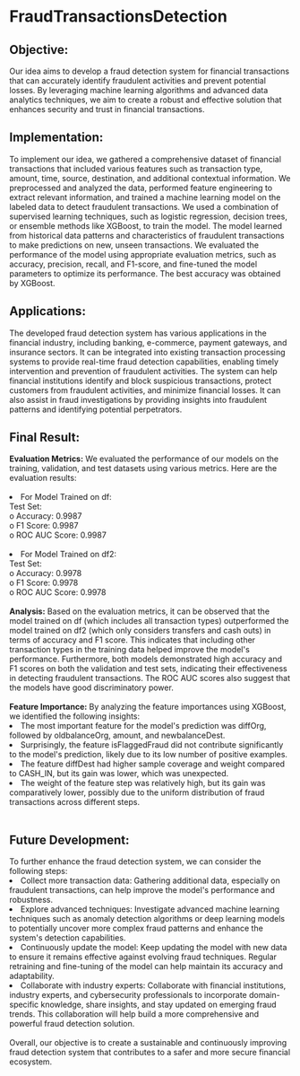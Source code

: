 # FraudTransactionsDetection
<h2>Objective:</h2> Our idea aims to develop a fraud detection system for financial transactions that can accurately identify fraudulent activities and prevent potential losses. By leveraging machine learning algorithms and advanced data analytics techniques, we aim to create a robust and effective solution that enhances security and trust in financial transactions.
<h2>Implementation:</h2>To implement our idea, we gathered a comprehensive dataset of financial transactions that included various features such as transaction type, amount, time, source, destination, and additional contextual information. We preprocessed and analyzed the data, performed feature engineering to extract relevant information, and trained a machine learning model on the labeled data to detect fraudulent transactions.
We used a combination of supervised learning techniques, such as logistic regression, decision trees, or ensemble methods like XGBoost, to train the model. The model learned from historical data patterns and characteristics of fraudulent transactions to make predictions on new, unseen transactions. We evaluated the performance of the model using appropriate evaluation metrics, such as accuracy, precision, recall, and F1-score, and fine-tuned the model parameters to optimize its performance. The best accuracy was obtained by XGBoost.
<h2>Applications:</h2>The developed fraud detection system has various applications in the financial industry, including banking, e-commerce, payment gateways, and insurance sectors. It can be integrated into existing transaction processing systems to provide real-time fraud detection capabilities, enabling timely intervention and prevention of fraudulent activities.
The system can help financial institutions identify and block suspicious transactions, protect customers from fraudulent activities, and minimize financial losses. It can also assist in fraud investigations by providing insights into fraudulent patterns and identifying potential perpetrators.
<h2>Final Result:</h2>
<b>Evaluation Metrics:</b> We evaluated the performance of our models on the training, validation, and test datasets using various metrics. Here are the evaluation results:<br><br>
<li>For Model Trained on df:<br>
Test Set:<br>
o	Accuracy: 0.9987<br>
o	F1 Score: 0.9987<br>
o	ROC AUC Score: 0.9987<br><br>
<li>For Model Trained on df2:<br>
Test Set:<br>
o	Accuracy: 0.9978<br>
o	F1 Score: 0.9978<br>
o	ROC AUC Score: 0.9978<br><br>
<b>Analysis:</b> Based on the evaluation metrics, it can be observed that the model trained on df (which includes all transaction types) outperformed the model trained on df2 (which only considers transfers and cash outs) in terms of accuracy and F1 score. This indicates that including other transaction types in the training data helped improve the model's performance.
Furthermore, both models demonstrated high accuracy and F1 scores on both the validation and test sets, indicating their effectiveness in detecting fraudulent transactions. The ROC AUC scores also suggest that the models have good discriminatory power.<br><br>
  <b>Feature Importance:</b> By analyzing the feature importances using XGBoost, we identified the following insights:<br>
<li>The most important feature for the model's prediction was diffOrg, followed by oldbalanceOrg, amount, and newbalanceDest.
<li>Surprisingly, the feature isFlaggedFraud did not contribute significantly to the model's prediction, likely due to its low number of positive examples.
<li>The feature diffDest had higher sample coverage and weight compared to CASH_IN, but its gain was lower, which was unexpected.
<li>The weight of the feature step was relatively high, but its gain was comparatively lower, possibly due to the uniform distribution of fraud transactions across different steps.<br><br>
  
  <h2>Future Development:</h2>To further enhance the fraud detection system, we can consider the following steps:
<li>	Collect more transaction data: Gathering additional data, especially on fraudulent transactions, can help improve the model's performance and robustness.
<li>	Explore advanced techniques: Investigate advanced machine learning techniques such as anomaly detection algorithms or deep learning models to potentially uncover more complex fraud patterns and enhance the system's detection capabilities.
<li>	Continuously update the model: Keep updating the model with new data to ensure it remains effective against evolving fraud techniques. Regular retraining and fine-tuning of the model can help maintain its accuracy and adaptability.
<li>	Collaborate with industry experts: Collaborate with financial institutions, industry experts, and cybersecurity professionals to incorporate domain-specific knowledge, share insights, and stay updated on emerging fraud trends. This collaboration will help build a more comprehensive and powerful fraud detection solution.<br><br>
Overall, our objective is to create a sustainable and continuously improving fraud detection system that contributes to a safer and more secure financial ecosystem.
